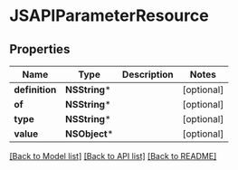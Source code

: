 # JSAPIParameterResource

## Properties
Name | Type | Description | Notes
------------ | ------------- | ------------- | -------------
**definition** | **NSString*** |  | [optional] 
**of** | **NSString*** |  | [optional] 
**type** | **NSString*** |  | [optional] 
**value** | **NSObject*** |  | [optional] 

[[Back to Model list]](../README.md#documentation-for-models) [[Back to API list]](../README.md#documentation-for-api-endpoints) [[Back to README]](../README.md)


